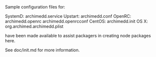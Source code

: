 Sample configuration files for:

SystemD: archimedd.service
Upstart: archimedd.conf
OpenRC:  archimedd.openrc
         archimedd.openrcconf
CentOS:  archimedd.init
OS X:    org.archimed.archimedd.plist

have been made available to assist packagers in creating node packages here.

See doc/init.md for more information.

